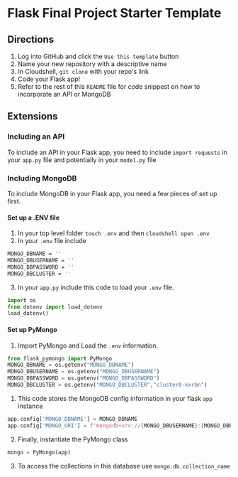 # Flask Final Project Starter Template
## Directions
1. Log into GitHub and click the `Use this template` button
2. Name your new repository with a descriptive name
3. In Cloudshell, `git clone` with your repo's link
4. Code your Flask app!
5. Refer to the rest of this `README` file for code snippest on how to incorporate an API or MongoDB

## Extensions
### Including an API
To include an API in your Flask app, you need to include `import requests` in your `app.py` file and potentially in your `model.py` file

### Including MongoDB
To include MongoDB in your Flask app, you need a few pieces of set up first.
#### Set up a .ENV file
1. In your top level folder `touch .env` and then `cloudshell open .env`
2. In your `.env` file include
```bash
MONGO_DBNAME = ''
MONGO_DBUSERNAME = ''
MONGO_DBPASSWORD = ''
MONGO_DBCLUSTER = ''
```
3. In your `app.py` include this code to load your `.env` file.
```python
import os
from dotenv import load_dotenv
load_dotenv()
```

#### Set up PyMongo
1. Import PyMongo and Load the `.env` information.
```python
from flask_pymongo import PyMongo
MONGO_DBNAME = os.getenv("MONGO_DBNAME")
MONGO_DBUSERNAME = os.getenv("MONGO_DBUSERNAME")
MONGO_DBPASSWORD = os.getenv("MONGO_DBPASSWORD")
MONGO_DBCLUSTER = os.getenv("MONGO_DBCLUSTER","cluster0-kxrbn")
```
1. This code stores the MongoDB config information in your flask `app` instance
```python
app.config['MONGO_DBNAME'] = MONGO_DBNAME
app.config['MONGO_URI'] = f'mongodb+srv://{MONGO_DBUSERNAME}:{MONGO_DBPASSWORD}@{MONGO_DBCLUSTER}.mongodb.net/{MONGO_DBNAME}?retryWrites=true'
```
2. Finally, instantiate the PyMongo class
```python
mongo = PyMongo(app)
```
3. To access the collections in this database use `mongo.db.collection_name`
